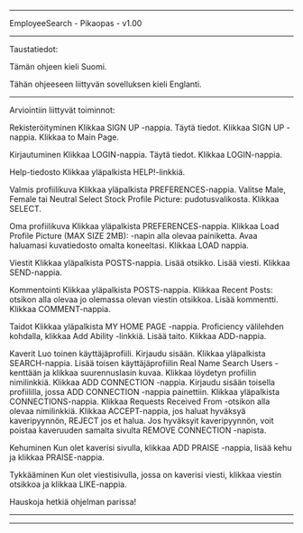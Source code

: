 ****************************************************************************************************
EmployeeSearch - Pikaopas - v1.00
****************************************************************************************************
Taustatiedot:

Tämän ohjeen kieli
Suomi.

Tähän ohjeeseen liittyvän sovelluksen kieli
Englanti.

****************************************************************************************************
Arviointiin liittyvät toiminnot:

Rekisteröityminen
Klikkaa SIGN UP -nappia.
Täytä tiedot.
Klikkaa SIGN UP -nappia.
Klikkaa to Main Page.

Kirjautuminen
Klikkaa LOGIN-nappia.
Täytä tiedot.
Klikkaa LOGIN-nappia.

Help-tiedosto
Klikkaa yläpalkista HELP!-linkkiä.

Valmis profiilikuva
Klikkaa yläpalkista PREFERENCES-nappia.
Valitse Male, Female tai Neutral Select Stock Profile Picture: pudotusvalikosta.
Klikkaa SELECT.

Oma profiilikuva
Klikkaa yläpalkista PREFERENCES-nappia.
Klikkaa Load Profile Picture (MAX SIZE 2MB): -napin alla olevaa painiketta.
Avaa haluamasi kuvatiedosto omalta koneeltasi.
Klikkaa LOAD nappia.

Viestit
Klikkaa yläpalkista POSTS-nappia.
Lisää otsikko.
Lisää viesti.
Klikkaa SEND-nappia.

Kommentointi
Klikkaa yläpalkista POSTS-nappia.
Klikkaa Recent Posts: otsikon alla olevaa jo olemassa olevan viestin otsikkoa.
Lisää kommentti.
Klikkaa COMMENT-nappia.

Taidot
Klikkaa yläpalkista MY HOME PAGE -nappia.
Proficiency välilehden kohdalla, klikkaa Add Ability -linkkiä.
Lisää taito.
Klikkaa ADD-nappia.

Kaverit
Luo toinen käyttäjäprofiili.
Kirjaudu sisään.
Klikkaa yläpalkista SEARCH-nappia.
Lisää toisen käyttäjäprofiilin Real Name Search Users -kenttään ja klikkaa suurennuslasin kuvaa.
Klikkaa löydetyn profiilin nimilinkkiä.
Klikkaa ADD CONNECTION -nappia.
Kirjaudu sisään toisella profiililla, jossa ADD CONNECTION -nappia painettiin.
Klikkaa yläpalkista CONNECTIONS-nappia.
Klikkaa Requests Received From -otsikon alla olevaa nimilinkkiä.
Klikkaa ACCEPT-nappia, jos haluat hyväksyä kaveripyynnön, REJECT jos et halua.
Jos hyväksyit kaveripyynnön, voit poistaa kaveruuden samalta sivulta REMOVE CONNECTION -napista.

Kehuminen
Kun olet kaverisi sivulla, klikkaa ADD PRAISE -nappia, lisää kehu ja klikkaa PRAISE-nappia.

Tykkääminen
Kun olet viestisivulla, jossa on kaverisi viesti, klikkaa viestin otsikkoa ja klikkaa LIKE-nappia.

Hauskoja hetkiä ohjelman parissa!

****************************************************************************************************
****************************************************************************************************